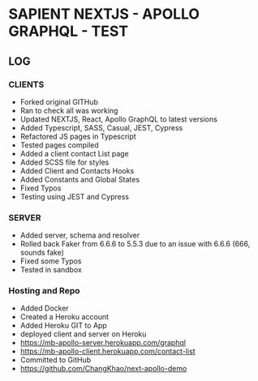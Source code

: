 # SAPIENT NEXTJS - APOLLO GRAPHQL - TEST

## LOG

### CLIENTS
- Forked original GITHub
- Ran to check all was working
- Updated NEXTJS, React, Apollo GraphQL to latest versions
- Added Typescript, SASS, Casual, JEST, Cypress
- Refactored JS pages in Typescript
- Tested pages compiled
- Added a client contact List page
- Added SCSS file for styles
- Added Client and Contacts Hooks
- Added Constants and Global States
- Fixed Typos
- Testing using JEST and Cypress

### SERVER
- Added server, schema and resolver
- Rolled back Faker from 6.6.6 to 5.5.3 due to an issue with 6.6.6 (666, sounds fake)
- Fixed some Typos
- Tested in sandbox

### Hosting and Repo
- Added Docker
- Created a Heroku account
- Added Heroku GIT to App
- deployed client and server on Heroku
- https://mb-apollo-server.herokuapp.com/graphql
- https://mb-apollo-client.herokuapp.com/contact-list
- Committed to GitHub
- https://github.com/ChangKhao/next-apollo-demo